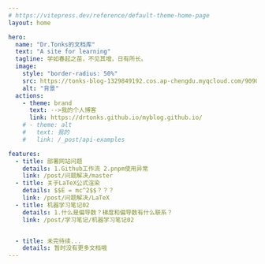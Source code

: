```yaml
---
# https://vitepress.dev/reference/default-theme-home-page
layout: home

hero:
  name: "Dr.Tonks的文档库"
  text: "A site for learning"
  tagline: 学如春起之苗，不见其增，日有所长。
  image: 
    style: "border-radius: 50%"
    src: https://tonks-blog-1329849192.cos.ap-chengdu.myqcloud.com/9090.JPG
    alt: "背景"
  actions:
    - theme: brand
      text: -->我的个人博客
      link: https://drtonks.github.io/myblog.github.io/
    # - theme: alt
    #   text: 我的
    #   link: /_post/api-examples

features:
  - title: 部署网站问题
    details: 1.Github工作流 2.pnpm使用异常
    link: /post/问题解决/master
  - title: 关于LaTeX公式渲染
    details: $$E = mc^2$$？？？
    link: /post/问题解决/LaTeX
  - title: 机器学习笔记02
    details: 1.什么是偏导数？梯度和偏导数有什么联系？
    link: /post/学习笔记/机器学习笔记02


  - title: 未完待续...
    details: 暂时没有更多文档哦
---
```


